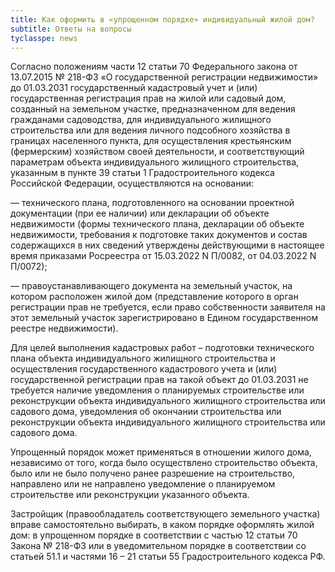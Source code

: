 ```yaml
---
title: Как оформить в «упрощенном порядке» индивидуальный жилой дом?
subtitle: Ответы на вопросы  
tyclasspe: news              
---
```


Согласно положениям части 12 статьи 70 Федерального закона от 13.07.2015 № 218-ФЗ «О государственной регистрации недвижимости» до 01.03.2031 государственный кадастровый учет и (или) государственная регистрация прав на жилой или садовый дом, созданный на земельном участке, предназначенном для ведения гражданами садоводства, для индивидуального жилищного строительства или для ведения личного подсобного хозяйства в границах населенного пункта, для осуществления крестьянским (фермерским) хозяйством своей деятельности, и соответствующий параметрам объекта индивидуального жилищного строительства, указанным в пункте 39 статьи 1 Градостроительного кодекса Российской Федерации, осуществляются на основании:

— технического плана, подготовленного на основании проектной документации (при ее наличии) или декларации об объекте недвижимости (формы технического плана, декларации об объекте недвижимости, требования к подготовке таких документов и состав содержащихся в них сведений утверждены действующими в настоящее время приказами Росреестра от 15.03.2022 N П/0082, от 04.03.2022 N П/0072);

— правоустанавливающего документа на земельный участок, на котором расположен жилой дом (представление которого в орган регистрации прав не требуется, если право собственности заявителя на этот земельный участок зарегистрировано в Едином государственном реестре недвижимости).

Для целей выполнения кадастровых работ – подготовки технического плана объекта индивидуального жилищного строительства и осуществления государственного кадастрового учета и (или) государственной регистрации прав на такой объект до 01.03.2031 не требуется наличие уведомления о планируемых строительстве или реконструкции объекта индивидуального жилищного строительства или садового дома, уведомления об окончании строительства или реконструкции объекта индивидуального жилищного строительства или садового дома.

Упрощенный порядок может применяться в отношении жилого дома, независимо от того, когда было осуществлено строительство объекта, было или не было получено ранее разрешение на строительство, направлено или не направлено уведомление о планируемом строительстве или реконструкции указанного объекта.

Застройщик (правообладатель соответствующего земельного участка) вправе самостоятельно выбирать, в каком порядке оформлять жилой дом: в упрощенном порядке в соответствии с частью 12 статьи 70 Закона № 218-ФЗ или в уведомительном порядке в соответствии со статьей 51.1 и частями 16 – 21 статьи 55 Градостроительного кодекса РФ.

